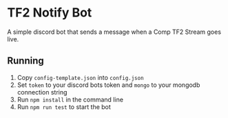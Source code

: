 # TF2 Notify Bot
A simple discord bot that sends a message when a Comp TF2 Stream goes live.

## Running
1. Copy `config-template.json` into `config.json`
2. Set `token` to your discord bots token and `mongo` to your mongodb connection string
3. Run `npm install` in the command line
4. Run `npm run test` to start the bot
